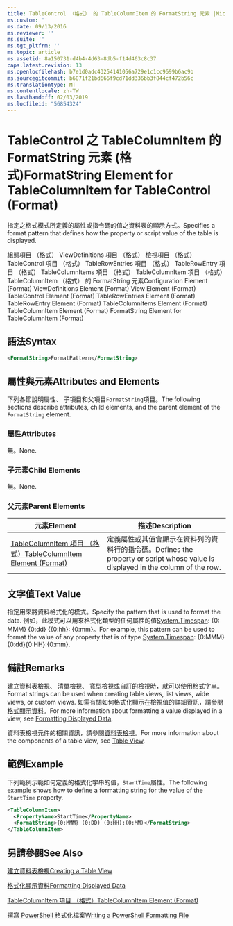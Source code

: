 ```yaml
---
title: TableControl （格式） 的 TableColumnItem 的 FormatString 元素 |Microsoft Docs
ms.custom: ''
ms.date: 09/13/2016
ms.reviewer: ''
ms.suite: ''
ms.tgt_pltfrm: ''
ms.topic: article
ms.assetid: 8a150731-d4b4-4d63-8db5-f14d463c8c37
caps.latest.revision: 13
ms.openlocfilehash: b7e1d0adc43254141056a729e1c1cc9699b6ac9b
ms.sourcegitcommit: b6871f21bd666f9cd71dd336bb3f844cf472b56c
ms.translationtype: MT
ms.contentlocale: zh-TW
ms.lasthandoff: 02/03/2019
ms.locfileid: "56854324"
---
```

# <a name="formatstring-element-for-tablecolumnitem-for-tablecontrol-format"></a><span data-ttu-id="bf716-102">TableControl 之 TableColumnItem 的 FormatString 元素 (格式)</span><span class="sxs-lookup"><span data-stu-id="bf716-102">FormatString Element for TableColumnItem for TableControl (Format)</span></span>

<span data-ttu-id="bf716-103">指定之格式模式所定義的屬性或指令碼的值之資料表的顯示方式。</span><span class="sxs-lookup"><span data-stu-id="bf716-103">Specifies a format pattern that defines how the property or script value of the table is displayed.</span></span>

<span data-ttu-id="bf716-104">組態項目 （格式） ViewDefinitions 項目 （格式） 檢視項目 （格式） TableControl 項目 （格式） TableRowEntries 項目 （格式） TableRowEntry 項目 （格式） TableColumnItems 項目 （格式） TableColumnItem 項目 （格式）TableColumnItem （格式） 的 FormatString 元素</span><span class="sxs-lookup"><span data-stu-id="bf716-104">Configuration Element (Format) ViewDefinitions Element (Format) View Element (Format) TableControl Element (Format) TableRowEntries Element (Format) TableRowEntry Element (Format) TableColumnItems Element (Format) TableColumnItem Element (Format) FormatString Element for TableColumnItem (Format)</span></span>

## <a name="syntax"></a><span data-ttu-id="bf716-105">語法</span><span class="sxs-lookup"><span data-stu-id="bf716-105">Syntax</span></span>

```xml
<FormatString>FormatPattern</FormatString>
```

## <a name="attributes-and-elements"></a><span data-ttu-id="bf716-106">屬性與元素</span><span class="sxs-lookup"><span data-stu-id="bf716-106">Attributes and Elements</span></span>

<span data-ttu-id="bf716-107">下列各節說明屬性、 子項目和父項目`FormatString`項目。</span><span class="sxs-lookup"><span data-stu-id="bf716-107">The following sections describe attributes, child elements, and the parent element of the `FormatString` element.</span></span>

### <a name="attributes"></a><span data-ttu-id="bf716-108">屬性</span><span class="sxs-lookup"><span data-stu-id="bf716-108">Attributes</span></span>

<span data-ttu-id="bf716-109">無。</span><span class="sxs-lookup"><span data-stu-id="bf716-109">None.</span></span>

### <a name="child-elements"></a><span data-ttu-id="bf716-110">子元素</span><span class="sxs-lookup"><span data-stu-id="bf716-110">Child Elements</span></span>

<span data-ttu-id="bf716-111">無。</span><span class="sxs-lookup"><span data-stu-id="bf716-111">None.</span></span>

### <a name="parent-elements"></a><span data-ttu-id="bf716-112">父元素</span><span class="sxs-lookup"><span data-stu-id="bf716-112">Parent Elements</span></span>

|<span data-ttu-id="bf716-113">元素</span><span class="sxs-lookup"><span data-stu-id="bf716-113">Element</span></span>|<span data-ttu-id="bf716-114">描述</span><span class="sxs-lookup"><span data-stu-id="bf716-114">Description</span></span>|
|-------------|-----------------|
|[<span data-ttu-id="bf716-115">TableColumnItem 項目 （格式）</span><span class="sxs-lookup"><span data-stu-id="bf716-115">TableColumnItem Element (Format)</span></span>](./tablecolumnitem-element-for-tablecolumnitems-for-tablecontrol-format.md)|<span data-ttu-id="bf716-116">定義屬性或其值會顯示在資料列的資料行的指令碼。</span><span class="sxs-lookup"><span data-stu-id="bf716-116">Defines the property or script whose value is displayed in the column of the row.</span></span>|

## <a name="text-value"></a><span data-ttu-id="bf716-117">文字值</span><span class="sxs-lookup"><span data-stu-id="bf716-117">Text Value</span></span>

<span data-ttu-id="bf716-118">指定用來將資料格式化的模式。</span><span class="sxs-lookup"><span data-stu-id="bf716-118">Specify the pattern that is used to format the data.</span></span> <span data-ttu-id="bf716-119">例如，此模式可以用來格式化類型的任何屬性的值[System.Timespan](/dotnet/api/System.TimeSpan): {0: MMM} {0:dd} {{0:hh}: {0:mm}。</span><span class="sxs-lookup"><span data-stu-id="bf716-119">For example, this pattern can be used to format the value of any property that is of type [System.Timespan](/dotnet/api/System.TimeSpan): {0:MMM}{0:dd}{0:HH}:{0:mm}.</span></span>

## <a name="remarks"></a><span data-ttu-id="bf716-120">備註</span><span class="sxs-lookup"><span data-stu-id="bf716-120">Remarks</span></span>

<span data-ttu-id="bf716-121">建立資料表檢視、 清單檢視、 寬型檢視或自訂的檢視時，就可以使用格式字串。</span><span class="sxs-lookup"><span data-stu-id="bf716-121">Format strings can be used when creating table views, list views, wide views, or custom views.</span></span> <span data-ttu-id="bf716-122">如需有關如何格式化顯示在檢視值的詳細資訊，請參閱[格式顯示資料](./formatting-displayed-data.md)。</span><span class="sxs-lookup"><span data-stu-id="bf716-122">For more information about formatting a value displayed in a view, see [Formatting Displayed Data](./formatting-displayed-data.md).</span></span>

<span data-ttu-id="bf716-123">資料表檢視元件的相關資訊，請參閱[資料表檢視](./creating-a-table-view.md)。</span><span class="sxs-lookup"><span data-stu-id="bf716-123">For more information about the components of a table view, see [Table View](./creating-a-table-view.md).</span></span>

## <a name="example"></a><span data-ttu-id="bf716-124">範例</span><span class="sxs-lookup"><span data-stu-id="bf716-124">Example</span></span>

<span data-ttu-id="bf716-125">下列範例示範如何定義的格式化字串的值，`StartTime`屬性。</span><span class="sxs-lookup"><span data-stu-id="bf716-125">The following example shows how to define a formatting string for the value of the `StartTime` property.</span></span>

```xml
<TableColumnItem>
  <PropertyName>StartTime</PropertyName>
  <FormatString>{0:MMM} (0:DD) (0:HH):(0:MM)</FormatString>
</TableColumnItem>
```

## <a name="see-also"></a><span data-ttu-id="bf716-126">另請參閱</span><span class="sxs-lookup"><span data-stu-id="bf716-126">See Also</span></span>

[<span data-ttu-id="bf716-127">建立資料表檢視</span><span class="sxs-lookup"><span data-stu-id="bf716-127">Creating a Table View</span></span>](./creating-a-table-view.md)

[<span data-ttu-id="bf716-128">格式化顯示資料</span><span class="sxs-lookup"><span data-stu-id="bf716-128">Formatting Displayed Data</span></span>](./formatting-displayed-data.md)

[<span data-ttu-id="bf716-129">TableColumnItem 項目 （格式）</span><span class="sxs-lookup"><span data-stu-id="bf716-129">TableColumnItem Element (Format)</span></span>](./tablecolumnitem-element-for-tablecolumnitems-for-tablecontrol-format.md)

[<span data-ttu-id="bf716-130">撰寫 PowerShell 格式化檔案</span><span class="sxs-lookup"><span data-stu-id="bf716-130">Writing a PowerShell Formatting File</span></span>](./writing-a-powershell-formatting-file.md)
